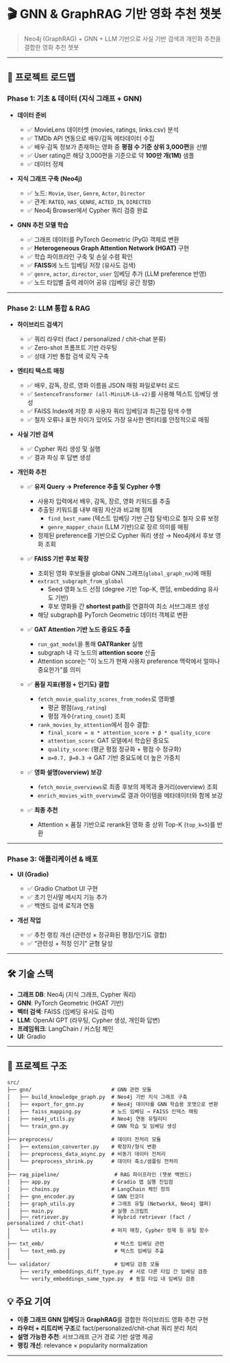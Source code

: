 # 🎬 GNN & GraphRAG 기반 영화 추천 챗봇

> Neo4j (GraphRAG) + GNN + LLM 기반으로 사실 기반 검색과 개인화 추천을 결합한 영화 추천 챗봇

---

## 🚀 프로젝트 로드맵

### **Phase 1: 기초 & 데이터 (지식 그래프 + GNN)**
- **데이터 준비**
  - ✅ MovieLens 데이터셋 (movies, ratings, links.csv) 분석  
  - ✅ TMDb API 연동으로 배우/감독 메타데이터 수집
  - ✅ 배우·감독 정보가 존재하는 영화 중 **평점 수 기준 상위 3,000편**을 선별  
  - ✅ User rating은 해당 3,000편을 기준으로 약 **100만 개(1M)** 샘플
  - ✅ 데이터 정제  

- **지식 그래프 구축 (Neo4j)**
  - ✅ 노드: `Movie`, `User`, `Genre`, `Actor`, `Director`  
  - ✅ 관계: `RATED`, `HAS_GENRE`, `ACTED_IN`, `DIRECTED`  
  - ✅ Neo4j Browser에서 Cypher 쿼리 검증 완료  

- **GNN 추천 모델 학습**
  - ✅ 그래프 데이터를 PyTorch Geometric (PyG) 객체로 변환  
  - ✅ **Heterogeneous Graph Attention Network (HGAT)** 구현  
  - ✅ 학습 파이프라인 구축 및 손실 수렴 확인   
  - ✅ **FAISS**에 노드 임베딩 저장 (유사도 검색)  
  - ✅ `genre`, `actor`, `director`, `user` 임베딩 추가 (LLM preference 반영)  
  - ✅ 노드 타입별 출력 레이어 공유 (임베딩 공간 정렬)  

---

### **Phase 2: LLM 통합 & RAG**
- **하이브리드 검색기**
  - ✅ 쿼리 라우터 (fact / personalized / chit-chat 분류)  
  - ✅ Zero-shot 프롬프트 기반 라우팅  
  - ✅ 상태 기반 통합 검색 로직 구축
 
- **엔티티 텍스트 매칭**
  - ✅ 배우, 감독, 장르, 영화 이름을 JSON 매핑 파일로부터 로드
  - ✅ `SentenceTransformer (all-MiniLM-L6-v2)`를 사용해 텍스트 임베딩 생성
  - ✅ FAISS Index에 저장 후 사용자 쿼리 임베딩과 최근접 탐색 수행
  - ✅ 철자 오류나 표현 차이가 있어도 가장 유사한 엔티티를 안정적으로 매핑

- **사실 기반 검색**
  - ✅ Cypher 쿼리 생성 및 실행  
  - ✅ 결과 파싱 후 답변 생성  

- **개인화 추천**
  - ✅ **유저 Query → Preference 추출 및 Cypher 수행**  
    - 사용자 입력에서 배우, 감독, 장르, 영화 키워드를 추출  
    - 추출된 키워드를 내부 매핑 자산과 비교해 정제  
      - `find_best_name` (텍스트 임베딩 기반 근접 탐색)으로 철자 오류 보정  
      - `genre_mapper_chain` (LLM 기반)으로 장르 의미를 매핑  
    - 정제된 preference를 기반으로 Cypher 쿼리 생성 → Neo4j에서 후보 영화 조회  

  - ✅ **FAISS 기반 후보 확장**  
    - 조회된 영화 후보들을 global GNN 그래프(`global_graph_nx`)에 매핑  
    - `extract_subgraph_from_global`  
      - Seed 영화 노드 선정 (degree 기반 Top-K, 랜덤, embedding 유사도 기반)  
      - 후보 영화들 간 **shortest path**를 연결하여 최소 서브그래프 생성  
    - 해당 subgraph를 PyTorch Geometric 데이터 객체로 변환  

  - ✅ **GAT Attention 기반 노드 중요도 추출**  
    - `run_gat_model`을 통해 **GATRanker** 실행  
    - subgraph 내 각 노드의 **attention score** 산출  
    - Attention score는 "이 노드가 현재 사용자 preference 맥락에서 얼마나 중요한가"를 의미  

  - ✅ **품질 지표(평점 + 인기도) 결합**  
    - `fetch_movie_quality_scores_from_nodes`로 영화별  
      - 평균 평점(`avg_rating`)  
      - 평점 개수(`rating_count`) 조회  
    - `rank_movies_by_attention`에서 점수 결합:  
      - `final_score = α * attention_score + β * quality_score`
      - `attention_score`: GAT 모델에서 학습된 중요도  
      - `quality_score`: (평균 평점 정규화 + 평점 수 정규화)  
      - `α=0.7, β=0.3` → GAT 기반 중요도에 더 높은 가중치  

  - ✅ **영화 설명(overview) 보강**  
    - `fetch_movie_overviews`로 최종 후보의 제목과 줄거리(overview) 조회  
    - `enrich_movies_with_overview`로 결과 아이템을 메타데이터와 함께 보강  

  - ✅ **최종 추천**  
    - Attention × 품질 기반으로 rerank된 영화 중 상위 Top-K (`top_k=5`)를 반환  


---

### **Phase 3: 애플리케이션 & 배포**
- **UI (Gradio)**
  - ✅ Gradio Chatbot UI 구현  
  - ✅ 초기 인사말 메시지 기능 추가  
  - ✅ 백엔드 검색 로직과 연동  

- **개선 작업**
  - ✅ 추천 랭킹 개선 (관련성 × 정규화된 평점/인기도 결합)  
  - ✅ “관련성 + 적정 인기” 균형 달성  

---

## 🛠️ 기술 스택
- **그래프 DB**: Neo4j (지식 그래프, Cypher 쿼리)  
- **GNN**: PyTorch Geometric (HGAT 기반)  
- **벡터 검색**: FAISS (임베딩 유사도 검색)  
- **LLM**: OpenAI GPT (라우팅, Cypher 생성, 개인화 답변)  
- **프레임워크**: LangChain / 커스텀 체인  
- **UI**: Gradio  

---
## 📂 프로젝트 구조

```text
src/
├── gnn/                          # GNN 관련 모듈
│   ├── build_knowledge_graph.py  # Neo4j 기반 지식 그래프 구축
│   ├── export_for_gnn.py         # Neo4j 데이터를 GNN 학습용 포맷으로 변환
│   ├── faiss_mapping.py          # 노드 임베딩 → FAISS 인덱스 매핑
│   ├── neo4j_utils.py            # Neo4j 연동 유틸리티
│   └── train_gnn.py              # GNN 학습 및 임베딩 생성
│
├── preprocess/                   # 데이터 전처리 모듈
│   ├── extension_converter.py    # 확장자/형식 변환
│   ├── preprocess_data_async.py  # 비동기 데이터 전처리
│   └── preprocess_shrink.py      # 데이터 축소/샘플링 전처리
│
├── rag_pipeline/                  # RAG 파이프라인 (챗봇 백엔드)
│   ├── app.py                    # Gradio 앱 실행 진입점
│   ├── chains.py                 # LangChain 체인 정의
│   ├── gnn_encoder.py            # GNN 인코더
│   ├── graph_utils.py            # 그래프 유틸 (NetworkX, Neo4j 헬퍼)
│   ├── main.py                   # 실행 스크립트
│   ├── retriever.py              # Hybrid retriever (fact / personalized / chit-chat)
│   └── utils.py                  # 퍼지 매칭, Cypher 정제 등 유틸 함수
│
├── txt_emb/                       # 텍스트 임베딩 관련
│   └── text_emb.py                # 텍스트 임베딩 추출
│
└── validator/                     # 임베딩 검증 모듈
    ├── verify_embeddings_diff_type.py  # 서로 다른 타입 간 임베딩 검증
    └── verify_embeddings_same_type.py  # 동일 타입 내 임베딩 검증
```

## 💡 주요 기여
- **이종 그래프 GNN 임베딩**과 **GraphRAG**를 결합한 하이브리드 영화 추천 구현  
- **라우터 + 리트리버 구조**로 fact/personalized/chit-chat 쿼리 분리 처리  
- **설명 가능한 추천**: 서브그래프 근거 경로 기반 설명 제공  
- **랭킹 개선**: relevance × popularity normalization  

---

